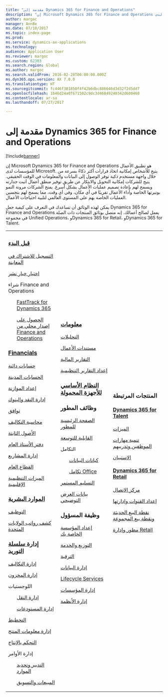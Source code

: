 ```yaml
---
title: "مقدمة إلى Dynamics 365 for Finance and Operations"
description: "إن Microsoft Dynamics 365 for Finance and Operations هو تطبيق الأعمال للمؤسسات لدى Microsoft. تساعدك هذه الصفحة في التعرف على المنتج والبدء في استخدامه."
author: margoc
manager: AnnBe
ms.date: 07/10/2017
ms.topic: index-page
ms.prod: 
ms.service: dynamics-ax-applications
ms.technology: 
audience: Application User
ms.reviewer: margoc
ms.custom: 62303
ms.search.region: Global
ms.author: margoc
ms.search.validFrom: 2016-02-28T00:00:00.000Z
ms.dyn365.ops.version: AX 7.0.0
ms.translationtype: HT
ms.sourcegitcommit: fc446f381850f4f42b6dbc886646d3d32f2d5dd7
ms.openlocfilehash: 1b46d24a0f671502c9dc3d46849240342d680468
ms.contentlocale: ar-sa
ms.lasthandoff: 07/27/2017

---
```


# <a name="introduction-to-dynamics-365-for-finance-and-operations"></a>مقدمة إلى Dynamics 365 for Finance and Operations
[!include[banner](includes/banner.md)]

إن Microsoft Dynamics 365 for Finance and Operations هو تطبيق الأعمال للمؤسسات لدى Microsoft. يتيح للأشخاص إمكانية اتخاذ قرارات أكثر ذكاءً بسرعة من خلال واجهة مستخدم ذكية توفر الوصول إلى البيانات والمعلومات في الوقت الحقيقي. يتيح للشركات إمكانية التحويل والابتكار عن طريق توفير منطق أعمال أثبت جدارته ويسمح لهم بإعادة تصميم عمليات الأعمال بشكل أسرع. يمنح الشركات مرونة النمو بوتيرتها الخاصة وأداء الأعمال تقريبًا في أي مكان، وفي أي وقت، مما يسمح لهم بتحسين العمليات الخاصة بهم على المستوى العالمي لتلبية احتياجات الأعمال. 

يمكن لهذه الوثائق أن تساعدك في التعرف على كيفية جعل Dynamics 365 for Finance and Operations يعمل لصالح أعمالك. إنه متصل بوثائق المنتجات ذات الصلة في مجموعة Unified Operations، وDynamics 365 for Retail، وDynamics 365 for Talent. 

<table>
<colgroup>
<col width="33%" />
<col width="33%" />
<col width="33%" />
</colgroup>
<tbody>
<tr class="odd">
<td>
<h3><a href="../fin-and-ops/get-started/before-you-buy">قبل البدء</a></h3>
<p><a href="../dev-itpro/dev-tools/sign-up-preview-subscription">التسجيل للاشتراك في المعاينة</a></p>
 <p><a href="../dev-itpro/deployment/choose-deployment-type">اختيار خيار نشر</a></p>
<p>شراء Finance and Operations</p>
 <ul style="list-style-type:none">
  <p><a href="../fin-and-ops/get-started/fasttrack-dynamics-365-overview">FastTrack for Dynamics 365</a></p>
  <p><a href="../dev-itpro/get-started/purchase-on-premises">الحصول على إصدار محلي من Finance and Operations</a></p></ul>

<h3><a href="../financials/index">Financials</a></h3>
<p><a href="../financials/accounts-payable/accounts-payable">حسابات دائنة</a></p>
<p><a href="../financials/accounts-receivable/accounts-receivable">الحسابات المدينة</a></p>
<p><a href="../financials/budgeting/budgeting-overview">إعداد الموازنة</a></p>
<p><a href="../financials/cash-bank-management/cash-bank-management">إدارة النقد والبنوك</a></p>
<p><a href="../financials/general-ledger/audit-policy-rules">توافق</a></p>
<p><a href="../financials/cost-accounting/cost-accounting-home-page">محاسبة التكاليف</a></p>
<p><a href="../financials/fixed-assets/fixed-assets">الأصول الثابتة</a></p>
<p><a href="../financials/general-ledger/general-ledger">دفتر الأستاذ العام</a></p>
<p><a href="../financials/project-management/overview-project-management-accounting">إدارة المشاريع</a></p>
<p><a href="../financials/public-sector/public-sector-functionality">القطاع العام</a></p>
<p><a href="../dev-itpro/lcs-solutions/country-region">الميزات التنظيمية الإقليمية</a></p>

<H3><a href="hr/hr-landing-page">الموارد البشرية</a></h3>
<p><a href="hr/manage-recruiting-process">التوظيف</a></p>
<p><a href="hr/localizations/noam-usa-payroll">كشف رواتب الولايات المتحدة</a></p>

<h3><a href="../supply-chain/index">إدارة سلسلة التوريد</a></h3>
<p><a href="../supply-chain/cost-management/costing-sheets">إدارة التكاليف</a></p>
<p><a href="../supply-chain/inventory/inventory-locations">إدارة المخزون</a></p>
<p>اللوجستيات</p>
<ul style="list-style-type:none">
<p><a href="../supply-chain/transportation/transportation-management-overview">إدارة النقل</a></p>
<p><a href="../supply-chain/warehousing/warehouse-configuration">إدارة المستودعات</a></p></ul>
<p><a href="../supply-chain/master-planning/master-plans">التخطيط</a></p>
<p><a href="../supply-chain/pim/product-information">إدارة معلومات المنتج</a></p>
<p><a href="../supply-chain/production-control/create-production-orders">التحكم بالإنتاج</a></p>
<p>إدارة الأوامر</p>
  <ul style="list-style-type:none">
  <p><a href="../supply-chain/procurement/procurement-sourcing-overview">التدبير وتحديد الموارد</a></p>
  <p><a href="../supply-chain/sales-marketing/overview-sales-marketing">المبيعات والتسويق</a></p></ul>
</td>
<td>
<h3><a href="../dev-itpro/analytics/information-access-reporting">معلومات</a></h3>
<p><a href="../dev-itpro/analytics/analytics">التحليلات</a></p>
 <p><a href="../dev-itpro/analytics/document-reporting-services">مستندات الأعمال</a></p>
<p><a href="../dev-itpro/analytics/financial-reporting-intro">التقارير المالية</a></p>
<p><a href="../dev-itpro/analytics/general-electronic-reporting">إعداد التقارير التنظيمية</a></p>

<h3><a href="../dev-itpro/mobile-apps/mobile-platform">النظام الأساسي للأجهزة المحمولة</a></h3>

<h3>وظائف المطور</h3>
<p><a href="../dev-itpro/dev-tools/developer-home-page">الصفحة الرئيسية للمطور</a></p>
<p><a href="../dev-itpro/extensibility/extensibility-home-page">القابلية للتوسعة</a></p>
<p>التكامل</p>
<ul style="list-style-type:none"><p><a href="../dev-itpro/data-entities/data-entities">كيانات البيانات</a></p>
<p><a href="../dev-itpro/office-integration/office-integration">تكامل Office</a></p></ul></p>
<p><a href="../dev-itpro/dev-tools/continuous-delivery-home-page">التسليم المستمر</a></p>
<p><a href="../dev-itpro/get-started/demo-data">بيانات العرض التوضيحي</a></p>

<h3>وظيفة المسؤول</h3>
<p><a href="../fin-and-ops/get-started/onboarding-home">إعداد المؤسسة الخاصة بك</a></p>
<p><a href="../dev-itpro/deployment/deploy-demo-environment">التوزيع والخدمة</a></p>
<p><a href="../dev-itpro/migration-upgrade/upgrade-home-page">الترقية</a></p>
<p><a href="../dev-itpro/data-entities/data-management-integration-data-entity">إدارة البيانات</a></p>
<p><a href="../dev-itpro/lifecycle-services/lcs">Lifecycle Services</a></p>
<p><a href="../fin-and-ops/organization-administration/organization-administration-home-page">إدارة المؤسسات</a></p>
<p><a href="../dev-itpro/sysadmin/system-administration-home-page">إدارة الأنظمة</a></p>
</td>
<td>
<h3>المنتجات المرتبطة</h3>
<h4><a href="../talent/index">Dynamics 365 for Talent</a></h4>
<p><a href="../talent/manage-benefit-program">الميزات</a></p>
<p><a href="../talent/performance-management-overview">تنمية مهارات الموظفين وتدريبهم</a></p>
<p><a href="../talent/questionnaires">الاستبيان</a></p>

<h4><a href="../retail/index">Dynamics 365 for Retail</a></h4>
<p><a href="../retail/call-center-functionality">مركز الاتصال</p>
<p><a href="../retail/define-maintain-retail-channels">إعداد القنوات وإدارتها</p>
<p><a href="../retail/retail-peripherals-overview">نقطة البيع الحديثة ونقطة بيع المجموعة</p>
<p><a href="../retail/dev-itpro/dev-retail-home-page">مطور وإدارة Retail</p>

</td>
</tr>

</tbody>
</table>

